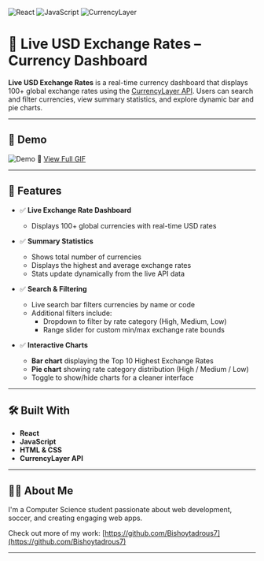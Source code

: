 ![React](https://img.shields.io/badge/react-%2361DAFB.svg?logo=react&logoColor=black)
![JavaScript](https://img.shields.io/badge/javascript-%23F7DF1E.svg?logo=javascript&logoColor=black)
![CurrencyLayer](https://img.shields.io/badge/API-CurrencyLayer-009688?logo=data&logoColor=white)

# 💱 Live USD Exchange Rates – Currency Dashboard

**Live USD Exchange Rates** is a real-time currency dashboard that displays 100+ global exchange rates using the [CurrencyLayer API](https://currencylayer.com/). Users can search and filter currencies, view summary statistics, and explore dynamic bar and pie charts.

---

## 🎥 Demo

![Demo](src/assets/CurrencyDashboard.gif)
🔗 [View Full GIF](https://imgur.com/a/DFkPUF8)

---

## 🚀 Features

- ✅ **Live Exchange Rate Dashboard**
  - Displays 100+ global currencies with real-time USD rates

- ✅ **Summary Statistics**
  - Shows total number of currencies
  - Displays the highest and average exchange rates
  - Stats update dynamically from the live API data

- ✅ **Search & Filtering**
  - Live search bar filters currencies by name or code
  - Additional filters include:
    - Dropdown to filter by rate category (High, Medium, Low)
    - Range slider for custom min/max exchange rate bounds

- ✅ **Interactive Charts**
  - **Bar chart** displaying the Top 10 Highest Exchange Rates
  - **Pie chart** showing rate category distribution (High / Medium / Low)
  - Toggle to show/hide charts for a cleaner interface

---

## 🛠️ Built With


- **React** 
- **JavaScript**
- **HTML & CSS**
- **CurrencyLayer API**

---

## 🙋‍♂️ About Me

I'm a Computer Science student passionate about web development, soccer, and creating engaging web apps.

Check out more of my work: [https://github.com/Bishoytadrous7](https://github.com/Bishoytadrous7)

---



